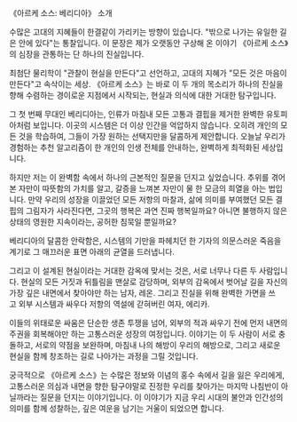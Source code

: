 《아르케 소스: 베리디아》 소개

수많은 고대의 지혜들이 한결같이 가리키는 방향이 있습니다. "밖으로 나가는 유일한 길은 안에 있다"는 통찰입니다. 이 문장은 제가 오랫동안 구상해 온 이야기 《아르케 소스》의 심장을 관통하는 단 하나의 진실입니다.

최첨단 물리학이 "관찰이 현실을 만든다"고 선언하고, 고대의 지혜가 "모든 것은 마음이 만든다"고 속삭이는 세상. 《아르케 소스》는 바로 이 두 개의 목소리가 하나의 진실을 향해 수렴하는 경이로운 지점에서 시작되는, 현실과 의식에 대한 거대한 탐구입니다.

그 첫 번째 무대인 베리디아는, 인류가 마침내 모든 고통과 결핍을 제거한 완벽한 유토피아처럼 보입니다. 이곳의 시스템은 더 이상 인간을 억압하지 않습니다. 오히려 개인의 모든 것을 학습하여, 그들이 가장 원하는 선택지만을 달콤하게 제안합니다. 오늘날 우리가 경험하는 추천 알고리즘이 한 개인의 인생 전체를 안내하는, 완벽하게 최적화된 세상입니다.

하지만 저는 이 완벽함 속에서 하나의 근본적인 질문을 던지고 싶었습니다. 추위를 겪어본 자만이 따뜻함의 가치를 알고, 갈증을 느껴본 자만이 물 한 모금의 희열을 아는 법입니다. 만약 우리의 성장을 이끌었던 모든 저항의 마찰과, 삶에 의미를 부여했던 모든 결핍의 그림자가 사라진다면, 그곳의 행복은 과연 진짜 행복일까요? 아니면 불행하지 않은 상태의 영원한 지속이라는, 공허한 침묵일 뿐일까요?

베리디아의 달콤한 안락함은, 시스템의 기만을 파헤치던 한 기자의 의문스러운 죽음을 계기로 그 매끄러운 표면 아래의 균열을 드러냅니다.

그리고 이 설계된 현실이라는 거대한 감옥에 맞서는 것은, 서로 너무나 다른 두 사람입니다. 현실의 모든 거짓과 뒤틀림을 맨살로 감당하며, 외부의 감옥에서 벗어날 길을 자신의 가장 깊은 내면에서 찾아야만 하는 남자, 레온. 그리고 진실을 위해 완벽한 가면을 쓰고 외부 시스템과 싸우다 저항의 역설에 갇혀버린 여자, 에리카.

이들의 위태로운 싸움은 단순한 생존 투쟁을 넘어, 외부의 적과 싸우기 전에 먼저 내면의 주권을 회복해야만 하는 고통스러운 성장의 여정입니다. 이야기는 이 두 사람이 서로 충돌하고, 서로의 약점을 보완하며, 마침내 나의 해방이 우리의 해방으로, 그리고 새로운 현실을 함께 창조하는 길로 나아가는 과정을 그릴 것입니다.

궁극적으로 《아르케 소스》는 수많은 정보와 이념의 홍수 속에서 길을 잃은 우리에게, 고통스러운 의심과 내면을 향한 탐구야말로 진정한 우리를 찾아가는 마지막 나침반이 아닐까라는 질문을 던지는 이야기입니다. 이 이야기가 지금 우리 시대의 불안과 인간성의 의미를 함께 성찰하는, 깊은 여운을 남기는 거울이 되었으면 합니다.
